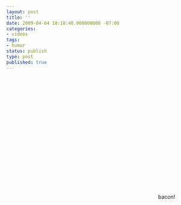 ```yaml
---
layout: post
title: ''
date: 2009-04-04 18:18:40.000000000 -07:00
categories:
- videos
tags:
- humor
status: publish
type: post
published: true
---
```

<object width="400" height="325"><param name="movie" value="http://www.youtube.com/v/1leLgTr9ytw&amp;rel=0&amp;egm=0&amp;showinfo=0&amp;fs=1" /><param name="wmode" value="transparent" /><param name="allowFullScreen" value="true" /><embed src="http://www.youtube.com/v/1leLgTr9ytw&amp;rel=0&amp;egm=0&amp;showinfo=0&amp;fs=1" type="application/x-shockwave-flash" width="400" height="325" allowfullscreen="true" wmode="transparent"></embed></object>
	    bacon!
